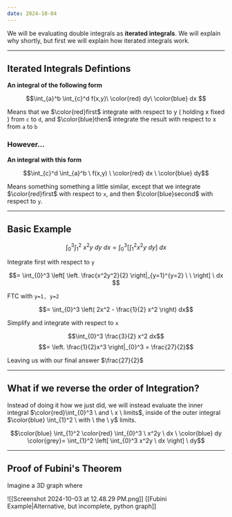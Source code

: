 ```yaml
---
date: 2024-10-04
---
```

We will be evaluating double integrals as **iterated integrals**. We will explain why shortly, but first we will explain how iterated integrals work.

---

## Iterated Integrals Defintions

**An integral of the following form**

$$\int_{a}^b \int_{c}^d f(x,y)\ \color{red} dy\ \color{blue} dx $$

Means that we $\color{red}first$ integrate with respect to y ( holding x fixed ) from `c` to `d`, and $\color{blue}then$ integrate the result with respect to x from `a` to `b`

### However...

**An integral with this form**

$$\int_{c}^d \int_{a}^b \ f(x,y) \ \color{red} dx \ \color{blue} dy$$

Means something something a little similar, except that we integrate $\color{red}first$ with respect to `x`, and then $\color{blue}second$ with respect to `y`.

---

## Basic Example

$$\int _{0} ^ 3 \int_{1}^2 \ x^2 y \ dy \ dx = \int_{0}^3 \left[ \int_{1}^2 x^2y \ dy \right] \ dx$$

Integrate first with respect to `y`

$$= \int_{0}^3 \left[ \left. \frac{x^2y^2}{2} \right|_{y=1}^{y=2} \ \  \right] \ dx $$

FTC with `y=1, y=2`

$$= \int_{0}^3 \left( 2x^2 - \frac{1}{2} x^2 \right) dx$$

Simplify and integrate with respect to `x`

$$\int_{0}^3 \frac{3}{2} x^2 dx$$
$$= \left. \frac{1}{2}x^3 \right|_{0}^3 = \frac{27}{2}$$

Leaving us with our final answer $\frac{27}{2}$

---

## What if we reverse the order of Integration?

Instead of doing it how we just did, we will instead evaluate the inner integral $\color{red}\int_{0}^3 \ and \ x \  limits$, inside of the outer integral $\color{blue} \int_{1}^2 \ with \ the \ y$ limits.

$$\color{blue} \int_{1}^2 \color{red} \int_{0}^3 \ x^2y \ dx \ \color{blue} dy  \color{grey}= \int_{1}^2 \left[ \int_{0}^3 x^2y \ dx \right] \ dy$$


---

## Proof of Fubini's Theorem

Imagine a 3D graph where 

![[Screenshot 2024-10-03 at 12.48.29 PM.png]]
[[Fubini Example|Alternative, but incomplete, python graph]]

